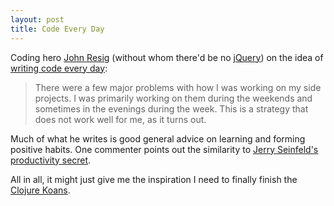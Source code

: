 ```yaml
---
layout: post
title: Code Every Day
---
```


Coding hero [John Resig](http://ejohn.org) (without whom there'd be no
[jQuery](http://jquery.com)) on the idea of [writing code every
day](http://ejohn.org/blog/write-code-every-day/):

> There were a few major problems with how I was working on my side
  projects. I was primarily working on them during the weekends and
  sometimes in the evenings during the week. This is a strategy that
  does not work well for me, as it turns out.

Much of what he writes is good general advice on learning and forming
positive habits. One commenter points out the similarity to [Jerry
Seinfeld's productivity
secret](http://lifehacker.com/5886128/how-seinfelds-productivity-secret-fixed-my-procrastination-problem).

All in all, it might just give me the inspiration I need to finally
finish the [Clojure
Koans](https://github.com/functional-koans/clojure-koans).

